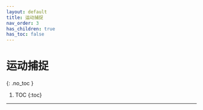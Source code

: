 ```yaml
---
layout: default
title: 运动捕捉
nav_order: 3
has_children: true
has_toc: false
---
```


# 运动捕捉
{: .no_toc }

1. TOC
{:toc}
---

